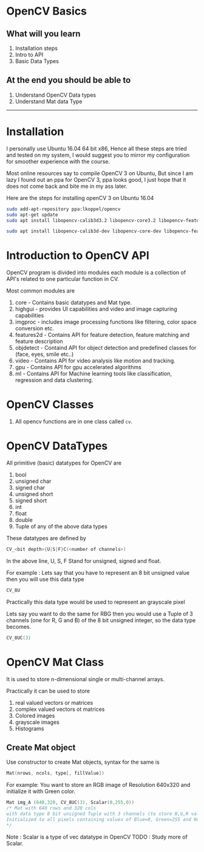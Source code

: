 # OpenCV Basics 

## What will you learn 
1. Installation steps 
2. Intro to API 
3. Basic Data Types 

## At the end you should be able to 
1. Understand OpenCV Data types  
2. Understand Mat data Type

---

# Installation 

I personally use Ubuntu 16.04 64 bit x86, Hence all these steps are tried and 
tested on my system, I would suggest you to mirror my configuration for 
smoother experience with the course.

Most online resources say to compile OpenCV 3 on Ubuntu, But since I am lazy 
I found out an ppa for OpenCV 3, ppa looks good, I just hope that it does not come back and bite me in my ass later.

Here are the steps for installing openCV 3 on Ubuntu 16.04
```sh
sudo add-apt-repository ppa:lkoppel/opencv
sudo apt-get update
sudo apt install libopencv-calib3d3.2 libopencv-core3.2 libopencv-features2d3.2  libopencv-flann3.2 libopencv-highgui3.2 libopencv-imgcodecs3.2 libopencv-imgproc3.2 libopencv-ml3.2 libopencv-objdetect3.2 libopencv-photo3.2 libopencv-shape3.2 libopencv-stitching3.2 libopencv-superres3.2 libopencv-video3.2 libopencv-videoio3.2 libopencv-videostab3.2 libopencv-viz3.2 libopencv3.2-jni libopencv3.2-java libopencv-contrib3.2 

sudo apt install libopencv-calib3d-dev libopencv-core-dev libopencv-features2d-dev  libopencv-flann-dev libopencv-highgui-dev libopencv-imgcodecs-dev libopencv-imgproc-dev libopencv-ml-dev libopencv-objdetect-dev libopencv-photo-dev libopencv-shape-dev libopencv-stitching-dev libopencv-superres-dev libopencv-video-dev libopencv-videoio-dev libopencv-videostab-dev libopencv-viz-dev libopencv-contrib-dev libopencv-dev
```


# Introduction to OpenCV API
OpenCV program is divided into modules each module is a collection of API's 
related to one particular function in CV.

Most common modules are 

1. core - Contains basic datatypes and Mat type.
2. highgui - provides UI capabilities and video and image capturing capabilities
3. imgproc - includes image processing functions like filtering, color space conversion etc.
4. features2d - Contains API for feature detection, feature matching and feature description 
5. objdetect - Containd API for object detection and predefined classes for (face, eyes, smile etc..)
6. video - Contains API for video analysis like motion and tracking.
7. gpu - Contains API for gpu accelerated algorithms 
8. ml - Contains API for Machine learning tools like classification, regression and data clustering.

# OpenCV Classes 

1. All opencv functions are in one class called `cv`.

# OpenCV DataTypes 

All primitive (basic) datatypes for OpenCV are 
1. bool
2. unsigned char 
3. signed char 
4. unsigned short 
5. signed short 
6. int
7. float 
8. double 
9. Tuple of any of the above data types 

These datatypes are defined by 
```c
CV_<bit depth>{U|S|F}C(<number of channels>)
```   

In the above line,  U, S, F Stand for unsigned, signed and float.

For example : Lets say that you have to represent an 8 bit unsigned value then
you will use this data type  
```c
CV_8U 
``` 
Practically this data type would be used to represent an grayscale pixel 

Lets say you want to do the same for RBG then you would use a Tuple of 3 channels (one for R, G and B) of the 8 bit unsigned integer, so the data type becomes. 
```c
CV_8UC(3)
```

# OpenCV Mat Class 
It is used to store n-dimensional single or multi-channel arrays. 

Practically it can be used to store 
1. real valued vectors or matrices 
2. complex valued vectors ot matrices 
3. Colored images 
4. grayscale images 
5. Histograms 


## Create Mat object 
Use constructor to create Mat objects, syntax for the same is 
```c
Mat(nrows, ncols, type[, fillValue])
```

For example:
You want to store an RGB image of Resolution 640x320 and initialize it with Green color.

```c
Mat img_A (640,320, CV_8UC(3), Scalar(0,255,0))
/* Mat with 640 rows and 320 cols 
with data type 8 bit unsigned Tuple with 3 channels (to store B,G,R values)
Initialized to all pixels containing values of Blue=0, Green=255 and Red=0 
*/
```

Note : Scalar is a type of vec datatype in OpenCV
TODO : Study more of Scalar.
